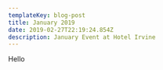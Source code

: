 ```yaml
---
templateKey: blog-post
title: January 2019
date: 2019-02-27T22:19:24.854Z
description: January Event at Hotel Irvine
---
```

Hello
